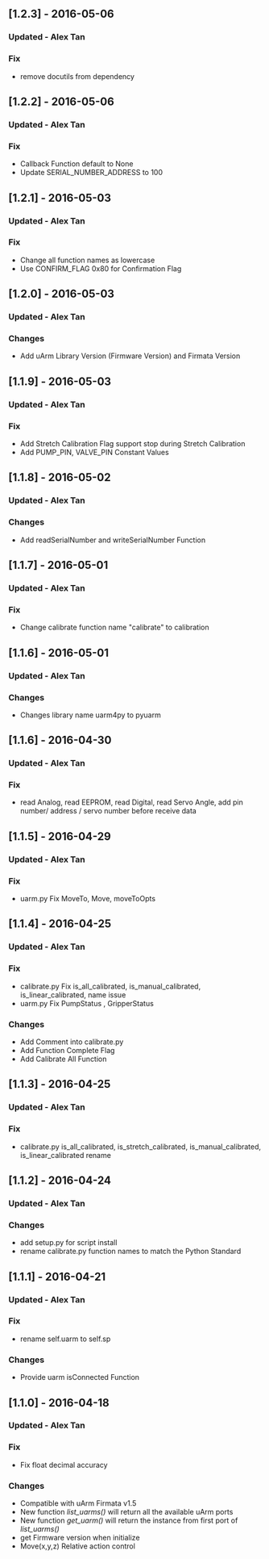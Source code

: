 ## [1.2.3] - 2016-05-06
### Updated - Alex Tan

### Fix
- remove docutils from dependency

## [1.2.2] - 2016-05-06
### Updated - Alex Tan

### Fix
- Callback Function default to None
- Update SERIAL_NUMBER_ADDRESS to 100

## [1.2.1] - 2016-05-03
### Updated - Alex Tan

### Fix
- Change all function names as lowercase
- Use CONFIRM_FLAG 0x80 for Confirmation Flag

## [1.2.0] - 2016-05-03
### Updated - Alex Tan

### Changes
- Add uArm Library Version (Firmware Version) and Firmata Version

## [1.1.9] - 2016-05-03
### Updated - Alex Tan

### Fix
- Add Stretch Calibration Flag support stop during Stretch Calibration
- Add PUMP_PIN, VALVE_PIN Constant Values

## [1.1.8] - 2016-05-02
### Updated - Alex Tan

### Changes
- Add readSerialNumber and writeSerialNumber Function

## [1.1.7] - 2016-05-01
### Updated - Alex Tan

### Fix
- Change calibrate function name "calibrate" to calibration

## [1.1.6] - 2016-05-01
### Updated - Alex Tan

### Changes
- Changes library name uarm4py to pyuarm  

## [1.1.6] - 2016-04-30
### Updated - Alex Tan

### Fix
- read Analog, read EEPROM, read Digital, read Servo Angle, add pin number/ address / servo number before receive data

## [1.1.5] - 2016-04-29
### Updated - Alex Tan

### Fix
- uarm.py Fix MoveTo, Move, moveToOpts


## [1.1.4] - 2016-04-25
### Updated - Alex Tan

### Fix
- calibrate.py Fix is_all_calibrated, is_manual_calibrated, is_linear_calibrated, name issue
- uarm.py Fix PumpStatus , GripperStatus

### Changes

- Add Comment into calibrate.py
- Add Function Complete Flag
- Add Calibrate All Function


## [1.1.3] - 2016-04-25
### Updated - Alex Tan

### Fix
- calibrate.py is_all_calibrated, is_stretch_calibrated, is_manual_calibrated, is_linear_calibrated rename


## [1.1.2] - 2016-04-24
### Updated - Alex Tan

### Changes
- add setup.py for script install
- rename calibrate.py function names to match the Python Standard

## [1.1.1] - 2016-04-21
### Updated - Alex Tan

### Fix
- rename self.uarm to self.sp

### Changes
- Provide uarm isConnected Function


## [1.1.0] - 2016-04-18
### Updated - Alex Tan

### Fix
- Fix float decimal accuracy

### Changes
- Compatible with uArm Firmata v1.5
- New function *list_uarms()* will return all the available uArm ports
- New function *get_uarm()* will return the instance from first port of *list_uarms()*
- get Firmware version when initialize
- Move(x,y,z) Relative action control
